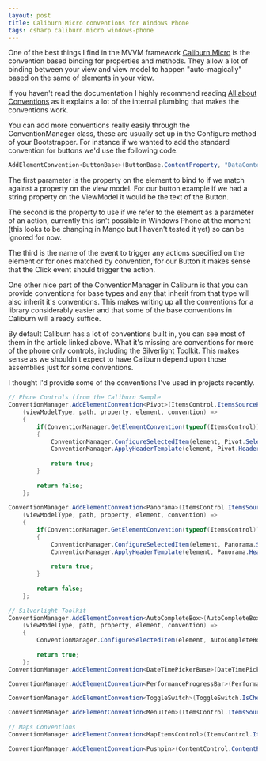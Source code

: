 ```yaml
---
layout: post
title: Caliburn Micro conventions for Windows Phone
tags: csharp caliburn.micro windows-phone
---
```


One of the best things I find in the MVVM framework [Caliburn Micro](http://caliburnmicro.codeplex.com/) is the convention based binding for properties and methods. They allow a lot of binding between your view and view model to happen "auto-magically" based on the same of elements in your view.

If you haven't read the documentation I highly recommend reading [All about Conventions](http://caliburnmicro.codeplex.com/wikipage?title=All%20About%20Conventions&referringTitle=Documentation) as it explains a lot of the internal plumbing that makes the conventions work.

You can add more conventions really easily through the ConventionManager class, these are usually set up in the Configure method of your Bootstrapper. For instance if we wanted to add the standard convention for buttons we'd use the following code.

``` csharp
AddElementConvention<ButtonBase>(ButtonBase.ContentProperty, "DataContext", "Click");
```

The first parameter is the property on the element to bind to if we match against a property on the view model. For our button example if we had a string property on the ViewModel it would be the text of the Button.

The second is the property to use if we refer to the element as a parameter of an action, currently this isn't possible in Windows Phone at the moment (this looks to be changing in Mango but I haven't tested it yet) so can be ignored for now.

The third is the name of the event to trigger any actions specified on the element or for ones matched by convention, for our Button it makes sense that the Click event should trigger the action.

One other nice part of the ConventionManager in Caliburn is that you can provide conventions for base types and any that inherit from that type will also inherit it's conventions. This makes writing up all the conventions for a library considerably easier and that some of the base conventions in Caliburn will already suffice.

By default Caliburn has a lot of conventions built in, you can see most of them in the article linked above. What it's missing are conventions for more of the phone only controls, including the [Silverlight Toolkit](http://silverlight.codeplex.com/). This makes sense as we shouldn't expect to have Caliburn depend upon those assemblies just for some conventions.

I thought I'd provide some of the conventions I've used in projects recently.

``` csharp
// Phone Controls (from the Caliburn Sample
ConventionManager.AddElementConvention<Pivot>(ItemsControl.ItemsSourceProperty, "SelectedItem", "SelectionChanged").ApplyBinding =
    (viewModelType, path, property, element, convention) =>
    {
        if(ConventionManager.GetElementConvention(typeof(ItemsControl)).ApplyBinding(viewModelType, path, property, element, convention))
        {
            ConventionManager.ConfigureSelectedItem(element, Pivot.SelectedItemProperty, viewModelType, path);
            ConventionManager.ApplyHeaderTemplate(element, Pivot.HeaderTemplateProperty, viewModelType);
 
            return true;
        }
 
        return false;
    };
 
ConventionManager.AddElementConvention<Panorama>(ItemsControl.ItemsSourceProperty, "SelectedItem", "SelectionChanged").ApplyBinding =
    (viewModelType, path, property, element, convention) =>
    {
        if(ConventionManager.GetElementConvention(typeof(ItemsControl)).ApplyBinding(viewModelType, path, property, element, convention))
        {
            ConventionManager.ConfigureSelectedItem(element, Panorama.SelectedItemProperty, viewModelType, path);
            ConventionManager.ApplyHeaderTemplate(element, Panorama.HeaderTemplateProperty, viewModelType);
 
            return true;
        }
 
        return false;
    };
 
// Silverlight Toolkit
ConventionManager.AddElementConvention<AutoCompleteBox>(AutoCompleteBox.ItemsSourceProperty, "SelectedItem", "SelectionChanged").ApplyBinding =
    (viewModelType, path, property, element, convention) =>
    {
        ConventionManager.ConfigureSelectedItem(element, AutoCompleteBox.SelectedItemProperty, viewModelType, path);
 
        return true;
    };
ConventionManager.AddElementConvention<DateTimePickerBase>(DateTimePickerBase.ValueProperty, "Value", "ValueChanged");

ConventionManager.AddElementConvention<PerformanceProgressBar>(PerformanceProgressBar.IsIndeterminateProperty, "IsIndeterminate", "Loaded");

ConventionManager.AddElementConvention<ToggleSwitch>(ToggleSwitch.IsCheckedProperty, "IsChecked", "Checked");

ConventionManager.AddElementConvention<MenuItem>(ItemsControl.ItemsSourceProperty, "DataContext", "Click");
 
// Maps Conventions
ConventionManager.AddElementConvention<MapItemsControl>(ItemsControl.ItemsSourceProperty, "DataContext", "Loaded");

ConventionManager.AddElementConvention<Pushpin>(ContentControl.ContentProperty, "DataContext", "MouseLeftButtonDown");
```
